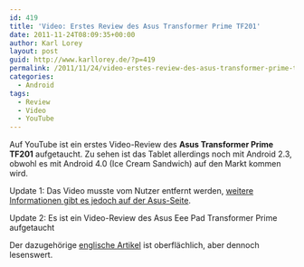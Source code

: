 ```yaml
---
id: 419
title: 'Video: Erstes Review des Asus Transformer Prime TF201'
date: 2011-11-24T08:09:35+00:00
author: Karl Lorey
layout: post
guid: http://www.karllorey.de/?p=419
permalink: /2011/11/24/video-erstes-review-des-asus-transformer-prime-tf201/
categories:
  - Android
tags:
  - Review
  - Video
  - YouTube
---
```

Auf YouTube ist ein erstes Video-Review des **Asus Transformer Prime TF201** aufgetaucht. Zu sehen ist das Tablet allerdings noch mit Android 2.3, obwohl es mit Android 4.0 (Ice Cream Sandwich) auf den Markt kommen wird.

Update 1: Das Video musste vom Nutzer entfernt werden, [weitere Informationen gibt es jedoch auf der Asus-Seite](http://www.asus.com/Eee/Eee_Pad/Eee_Pad_Transformer_Prime_TF201/).

Update 2: Es ist ein Video-Review des Asus Eee Pad Transformer Prime aufgetaucht



Der dazugehörige [englische Artikel](http://ritchiesroom.com/2011/11/28/asus-eee-pad-transformer-prime-first-look/) ist oberflächlich, aber dennoch lesenswert.
